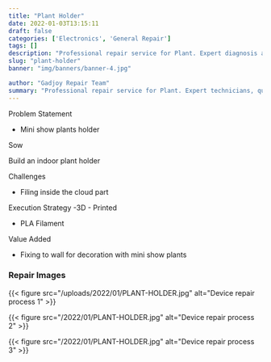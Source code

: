 ```yaml
---
title: "Plant Holder"
date: 2022-01-03T13:15:11
draft: false
categories: ['Electronics', 'General Repair']
tags: []
description: "Professional repair service for Plant. Expert diagnosis and quality repairs in Bangalore."
slug: "plant-holder"
banner: "img/banners/banner-4.jpg"

author: "Gadjoy Repair Team"
summary: "Professional repair service for Plant. Expert technicians, quality parts, warranty included."
---
```


Problem Statement

- Mini show plants holder

Sow

Build an indoor plant holder

Challenges

- Filing inside the cloud part

Execution Strategy -3D - Printed 

- PLA Filament

Value Added

- Fixing to wall for decoration with mini show plants

### Repair Images

{{< figure src="/uploads/2022/01/PLANT-HOLDER.jpg" alt="Device repair process 1" >}}

{{< figure src="/2022/01/PLANT-HOLDER.jpg" alt="Device repair process 2" >}}

{{< figure src="/2022/01/PLANT-HOLDER.jpg" alt="Device repair process 3" >}}

